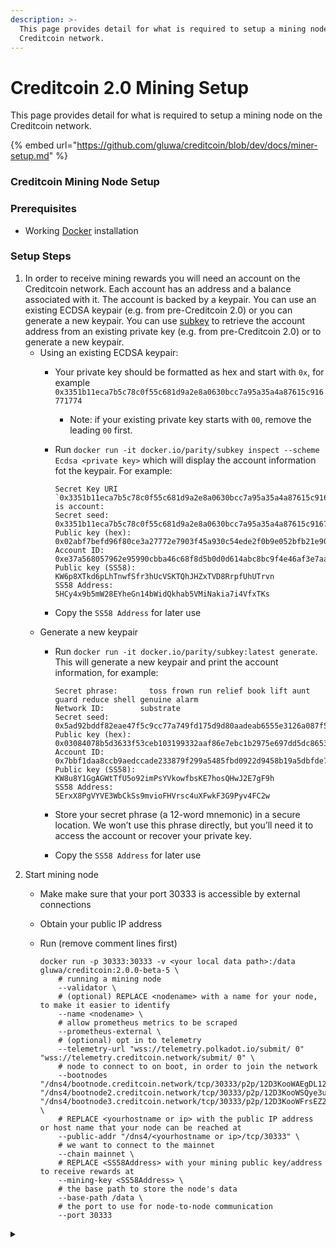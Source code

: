 ```yaml
---
description: >-
  This page provides detail for what is required to setup a mining node on the
  Creditcoin network.
---
```


# Creditcoin 2.0 Mining Setup

This page provides detail for what is required to setup a mining node on the Creditcoin network.

{% embed url="https://github.com/gluwa/creditcoin/blob/dev/docs/miner-setup.md" %}

### Creditcoin Mining Node Setup

### Prerequisites

* Working [Docker](https://www.docker.com) installation

### Setup Steps

1. In order to receive mining rewards you will need an account on the Creditcoin network. Each account has an address and a balance associated with it. The account is backed by a keypair. You can use an existing ECDSA keypair (e.g. from pre-Creditcoin 2.0) or you can generate a new keypair. You can use [subkey](https://docs.substrate.io/v3/tools/subkey/) to retrieve the account address from an existing private key (e.g. from pre-Creditcoin 2.0) or to generate a new keypair.
   * Using an existing ECDSA keypair:
     * Your private key should be formatted as hex and start with `0x`, for example `0x3351b11eca7b5c78c0f55c681d9a2e8a0630bcc7a95a35a4a87615c916771774`
       * Note: if your existing private key starts with `00`, remove the leading `00` first.
     *   Run `docker run -it docker.io/parity/subkey inspect --scheme Ecdsa <private key>` which will display the account information fot the keypair. For example:

         ```
         Secret Key URI `0x3351b11eca7b5c78c0f55c681d9a2e8a0630bcc7a95a35a4a87615c916771774` is account:
         Secret seed:       0x3351b11eca7b5c78c0f55c681d9a2e8a0630bcc7a95a35a4a87615c916771774
         Public key (hex):  0x02abf7befd96f80ce3a27772e7903f45a930c54ede2f0b9e052bfb21e90e0a4b40
         Account ID:        0xe37a568057962e95990cbba46c68f8d5b0d0d614abc8bc9f4e46af3e7aa8880c
         Public key (SS58): KW6p8XTkd6pLhTnwfSfr3hUcVSKTQhJHZxTVD8RrpfUhUTrvn
         SS58 Address:      5HCy4x9b5mW28EYheGn14bWidQkhab5VMiNakia7i4VfxTKs 
         ```
     * Copy the `SS58 Address` for later use
   * Generate a new keypair
     *   Run `docker run -it docker.io/parity/subkey:latest generate`. This will generate a new keypair and print the account information, for example:

         ```
         Secret phrase:       toss frown run relief book lift aunt guard reduce shell genuine alarm
         Network ID:        substrate
         Secret seed:       0x5ad92bddf82eae47f5c9cc77a749fd175d9d80aadeab6555e3126a087f5eb5f1
         Public key (hex):  0x03084078b5d3633f53ceb103199332aaf86e7ebc1b2975e697dd5dc8653692b7b9
         Account ID:        0x7bbf1daa8ccb9aedccade233879f299a5485fbd0922d9458b19a5dbfde71da3c
         Public key (SS58): KW8u8Y1GgAGWtTfU5o92imPsYVkowfbsKE7hosQHwJ2E7gF9h
         SS58 Address:      5ErxX8PgVYVE3WbCkSs9mvioFHVrsc4uXFwkF3G9Pyv4FC2w
         ```
     * Store your secret phrase (a 12-word mnemonic) in a secure location. We won’t use this phrase directly, but you’ll need it to access the account or recover your private key.
     * Copy the `SS58 Address` for later use
2. Start mining node
   * Make make sure that your port 30333 is accessible by external connections
   * Obtain your public IP address
   *   Run (remove comment lines first)

       ```
       docker run -p 30333:30333 -v <your local data path>:/data gluwa/creditcoin:2.0.0-beta-5 \
           # running a mining node
           --validator \
           # (optional) REPLACE <nodename> with a name for your node, to make it easier to identify
           --name <nodename> \
           # allow prometheus metrics to be scraped
           --prometheus-external \
           # (optional) opt in to telemetry
           --telemetry-url "wss://telemetry.polkadot.io/submit/ 0" "wss://telemetry.creditcoin.network/submit/ 0" \
           # node to connect to on boot, in order to join the network
           --bootnodes "/dns4/bootnode.creditcoin.network/tcp/30333/p2p/12D3KooWAEgDL126EUFxFfdQKiUhmx3BJPdszQHu9PsYsLCuavhb" "/dns4/bootnode2.creditcoin.network/tcp/30333/p2p/12D3KooWSQye3uN3bZQRRC4oZbpiAZXkP2o5UZh6S8pqyh24bF3k" "/dns4/bootnode3.creditcoin.network/tcp/30333/p2p/12D3KooWFrsEZ2aSfiigAxs6ir2kU6en4BewotyCXPhrJ7T1AzjN" \
           # REPLACE <yourhostname or ip> with the public IP address or host name that your node can be reached at
           --public-addr "/dns4/<yourhostname or ip>/tcp/30333" \
           # we want to connect to the mainnet
           --chain mainnet \
           # REPLACE <SS58Address> with your mining public key/address to receive rewards at
           --mining-key <SS58Address> \
           # the base path to store the node's data
           --base-path /data \
           # the port to use for node-to-node communication
           --port 30333
       ```

<details>

<summary></summary>



</details>
